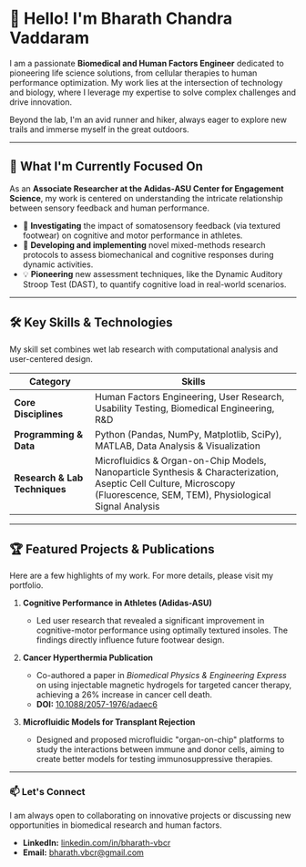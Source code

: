 # 👋 Hello! I'm Bharath Chandra Vaddaram

I am a passionate **Biomedical and Human Factors Engineer** dedicated to pioneering life science solutions, from cellular therapies to human performance optimization. My work lies at the intersection of technology and biology, where I leverage my expertise to solve complex challenges and drive innovation.

Beyond the lab, I'm an avid runner and hiker, always eager to explore new trails and immerse myself in the great outdoors.

---

## 🔭 What I'm Currently Focused On

As an **Associate Researcher at the Adidas-ASU Center for Engagement Science**, my work is centered on understanding the intricate relationship between sensory feedback and human performance.

- 🧠 **Investigating** the impact of somatosensory feedback (via textured footwear) on cognitive and motor performance in athletes.
- 🔬 **Developing and implementing** novel mixed-methods research protocols to assess biomechanical and cognitive responses during dynamic activities.
- 💡 **Pioneering** new assessment techniques, like the Dynamic Auditory Stroop Test (DAST), to quantify cognitive load in real-world scenarios.

---

## 🛠️ Key Skills & Technologies

My skill set combines wet lab research with computational analysis and user-centered design.

| Category                      | Skills                                                                                             |
| ----------------------------- | -------------------------------------------------------------------------------------------------- |
| **Core Disciplines** | Human Factors Engineering, User Research, Usability Testing, Biomedical Engineering, R&D             |
| **Programming & Data** | Python (Pandas, NumPy, Matplotlib, SciPy), MATLAB, Data Analysis & Visualization                   |
| **Research & Lab Techniques** | Microfluidics & Organ-on-Chip Models, Nanoparticle Synthesis & Characterization, Aseptic Cell Culture, Microscopy (Fluorescence, SEM, TEM), Physiological Signal Analysis |

---

## 🏆 Featured Projects & Publications

Here are a few highlights of my work. For more details, please visit my portfolio.

1. **Cognitive Performance in Athletes (Adidas-ASU)**
    - Led user research that revealed a significant improvement in cognitive-motor performance using optimally textured insoles. The findings directly influence future footwear design.

2. **Cancer Hyperthermia Publication**
    - Co-authored a paper in *Biomedical Physics & Engineering Express* on using injectable magnetic hydrogels for targeted cancer therapy, achieving a 26% increase in cancer cell death.
    - **DOI:** [10.1088/2057-1976/adaec6](https://doi.org/10.1088/2057-1976/adaec6)

3. **Microfluidic Models for Transplant Rejection**
    - Designed and proposed microfluidic "organ-on-chip" platforms to study the interactions between immune and donor cells, aiming to create better models for testing immunosuppressive therapies.

---

### 📫 Let's Connect

I am always open to collaborating on innovative projects or discussing new opportunities in biomedical research and human factors.

- **LinkedIn:** [linkedin.com/in/bharath-vbcr](https://www.linkedin.com/in/bharath-vbcr/)
- **Email:** [bharath.vbcr@gmail.com](mailto:bharath.vbcr@gmail.com)
